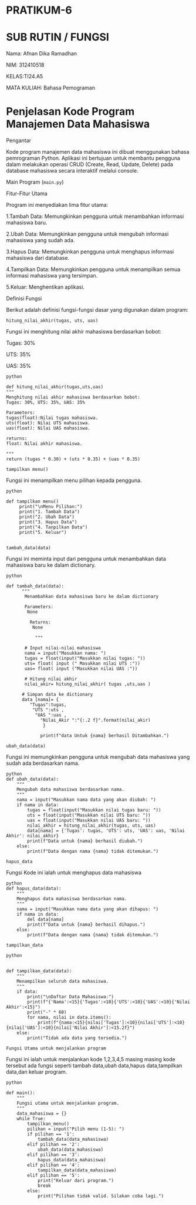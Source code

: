 # PRATIKUM-6
# SUB RUTIN / FUNGSI
Nama: Afnan Dika Ramadhan

NIM: 312410518

KELAS:TI24.A5

MATA KULIAH: Bahasa Pemograman

# Penjelasan Kode Program Manajemen Data Mahasiswa

Pengantar

Kode program manajemen data mahasiswa ini dibuat menggunakan bahasa pemrograman Python. Aplikasi ini bertujuan untuk membantu pengguna dalam melakukan operasi CRUD (Create, Read, Update, Delete) pada database mahasiswa secara interaktif melalui console.

Main Program (`main.py`)

Fitur-Fitur Utama

Program ini menyediakan lima fitur utama:

1.Tambah Data: Memungkinkan pengguna untuk menambahkan informasi mahasiswa baru.

2.Ubah Data: Memungkinkan pengguna untuk mengubah informasi mahasiswa yang sudah ada.

3.Hapus Data: Memungkinkan pengguna untuk menghapus informasi mahasiswa dari database.

4.Tampilkan Data: Memungkinkan pengguna untuk menampilkan semua informasi mahasiswa yang tersimpan.

5.Keluar: Menghentikan aplikasi.

Definisi Fungsi

Berikut adalah definisi fungsi-fungsi dasar yang digunakan dalam program:

`hitung_nilai_akhir(tugas, uts, uas)`

Fungsi ini menghitung nilai akhir mahasiswa berdasarkan bobot:

Tugas: 30%

UTS: 35%

UAS: 35%

```
python

def hitung_nilai_akhir(tugas,uts,uas)
"""
Menghitung nilai akhir mahasiswa berdasarkan bobot:
Tugas: 30%, UTS: 35%, UAS: 35%

Parameters:
tugas(float):Nilai tugas mahasiswa.
uts(float): Nilai UTS mahasiswa.
uas(float): Nilai UAS mahasiswa.

returns:
float: Nilai akhir mahasiswa.

"""
return (tugas * 0.30) + (uts * 0.35) + (uas * 0.35)

```

`tampilkan menu()`

Fungsi ini menampilkan menu pilihan kepada pengguna.

```
python

def tampilkan menu()
     print("\nMenu Pilihan:")
     print("1. Tambah Data")
     print("2. Ubah Data")
     print("3. Hapus Data")
     print("4. Tanpilkan Data")
     print("5. Keluar")
  
```
`tambah_data(data)`

Fungsi ini meminta input dari pengguna untuk menambahkan data mahasiswa baru ke dalam dictionary.
```
python

def tambah_data(data):
      """
       Menambahkan data mahasiswa baru ke dalam dictionary
      
       Parameters:
        None
        
         Returns:
          None 
          
           """
       
       # Input nilai-nilai mahasiswa
       nama = input("Masukkan nama: ")
       tugas = float(input("Masukkan nilai tugas: "))
       uts= float( input (" Masukkan nilai UTS :"))
       uas= float( input ("Masukkan nilai UAS :"))
       
       # Hitung nilai akhir 
       nilai_akir= hitung_nilai_akhir( tugas ,uts,uas )
       
      # Simpan data ke dictionary 
      data [nama]= {
         "Tugas":tugas,
          "UTS ":uts ,
           "UAS ":uas ,  
             "Nilai_Akir ":"{:.2 f}".format(nilai_akir)
              }
              
             print(f"data Untuk {nama} berhasil Ditambahkan.")
```
`ubah_data(data)`

Fungsi ini memungkinkan pengguna untuk mengubah data mahasiswa yang sudah ada berdasarkan nama.

```
python
def ubah_data(data):
    """
    Mengubah data mahasiswa berdasarkan nama.
    """
    nama = input("Masukkan nama data yang akan diubah: ")
    if nama in data:
        tugas = float(input("Masukkan nilai tugas baru: "))
        uts = float(input("Masukkan nilai UTS baru: "))
        uas = float(input("Masukkan nilai UAS baru: "))
        nilai_akhir = hitung_nilai_akhir(tugas, uts, uas)
        data[nama] = {'Tugas': tugas, 'UTS': uts, 'UAS': uas, 'Nilai Akhir': nilai_akhir}
        print(f"Data untuk {nama} berhasil diubah.")
    else:
        print(f"Data dengan nama {nama} tidak ditemukan.")
```
`hapus_data`

Fungsi Kode ini ialah untuk menghapus data mahasiswa
```
python
def hapus_data(data):
    """
    Menghapus data mahasiswa berdasarkan nama.
    """
    nama = input("Masukkan nama data yang akan dihapus: ")
    if nama in data:
        del data[nama]
        print(f"Data untuk {nama} berhasil dihapus.")
    else:
        print(f"Data dengan nama {nama} tidak ditemukan.")
```
`tampilkan_data`
```
python


def tampilkan_data(data):
    """
    Menampilkan seluruh data mahasiswa.
    """
    if data:
        print("\nDaftar Data Mahasiswa:")
        print(f"{'Nama':<15}{'Tugas':<10}{'UTS':<10}{'UAS':<10}{'Nilai Akhir':<15}")
        print("-" * 60)
        for nama, nilai in data.items():
            print(f"{nama:<15}{nilai['Tugas']:<10}{nilai['UTS']:<10}{nilai['UAS']:<10}{nilai['Nilai Akhir']:<15.2f}")
    else:
        print("Tidak ada data yang tersedia.")
```
`Fungsi Utama untuk menjalankan program`

Fungsi ini ialah untuk menjalankan kode 1,2,3,4,5 masing masing kode tersebut ada fungsi seperti tambah data,ubah data,hapus data,tampilkan data,dan keluar program.
```
python

def main():
    """
    Fungsi utama untuk menjalankan program.
    """
    data_mahasiswa = {}
    while True:
        tampilkan_menu()
        pilihan = input("Pilih menu (1-5): ")
        if pilihan == '1':
            tambah_data(data_mahasiswa)
        elif pilihan == '2':
            ubah_data(data_mahasiswa)
        elif pilihan == '3':
            hapus_data(data_mahasiswa)
        elif pilihan == '4':
            tampilkan_data(data_mahasiswa)
        elif pilihan == '5':
            print("Keluar dari program.")
            break
        else:
            print("Pilihan tidak valid. Silakan coba lagi.")
```


 
